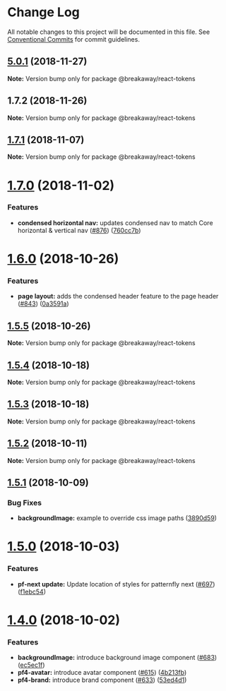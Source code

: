 # Change Log

All notable changes to this project will be documented in this file.
See [Conventional Commits](https://conventionalcommits.org) for commit guidelines.

<a name="5.0.1"></a>
## [5.0.1](https://github.com/patternfly/patternfly-react/compare/v1.35.5...v5.0.1) (2018-11-27)




**Note:** Version bump only for package @breakaway/react-tokens

<a name="1.7.2"></a>
## 1.7.2 (2018-11-26)




**Note:** Version bump only for package @breakaway/react-tokens

<a name="1.7.1"></a>
## [1.7.1](https://github.com/patternfly/patternfly-react/compare/@breakaway/react-tokens@1.7.0...@breakaway/react-tokens@1.7.1) (2018-11-07)




**Note:** Version bump only for package @breakaway/react-tokens

<a name="1.7.0"></a>
# [1.7.0](https://github.com/patternfly/patternfly-react/compare/@breakaway/react-tokens@1.6.0...@breakaway/react-tokens@1.7.0) (2018-11-02)


### Features

* **condensed horizontal nav:** updates condensed nav to match Core horizontal & vertical nav ([#876](https://github.com/patternfly/patternfly-react/issues/876)) ([760cc7b](https://github.com/patternfly/patternfly-react/commit/760cc7b))




<a name="1.6.0"></a>
# [1.6.0](https://github.com/patternfly/patternfly-react/compare/@breakaway/react-tokens@1.5.5...@breakaway/react-tokens@1.6.0) (2018-10-26)


### Features

* **page layout:** adds the condensed header feature to the page header ([#843](https://github.com/patternfly/patternfly-react/issues/843)) ([0a3591a](https://github.com/patternfly/patternfly-react/commit/0a3591a))




<a name="1.5.5"></a>
## [1.5.5](https://github.com/patternfly/patternfly-react/compare/@breakaway/react-tokens@1.5.4...@breakaway/react-tokens@1.5.5) (2018-10-26)




**Note:** Version bump only for package @breakaway/react-tokens

<a name="1.5.4"></a>
## [1.5.4](https://github.com/patternfly/patternfly-react/compare/@breakaway/react-tokens@1.5.2...@breakaway/react-tokens@1.5.4) (2018-10-18)




**Note:** Version bump only for package @breakaway/react-tokens

<a name="1.5.3"></a>
## [1.5.3](https://github.com/patternfly/patternfly-react/compare/@breakaway/react-tokens@1.5.2...@breakaway/react-tokens@1.5.3) (2018-10-18)




**Note:** Version bump only for package @breakaway/react-tokens

<a name="1.5.2"></a>
## [1.5.2](https://github.com/patternfly/patternfly-react/compare/@breakaway/react-tokens@1.5.1...@breakaway/react-tokens@1.5.2) (2018-10-11)




**Note:** Version bump only for package @breakaway/react-tokens

<a name="1.5.1"></a>
## [1.5.1](https://github.com/patternfly/patternfly-react/compare/@breakaway/react-tokens@1.5.0...@breakaway/react-tokens@1.5.1) (2018-10-09)


### Bug Fixes

* **backgroundImage:** example to override css image paths ([3890d59](https://github.com/patternfly/patternfly-react/commit/3890d59))




<a name="1.5.0"></a>
# [1.5.0](https://github.com/patternfly/patternfly-react/compare/@breakaway/react-tokens@1.4.0...@breakaway/react-tokens@1.5.0) (2018-10-03)


### Features

* **pf-next update:** Update location of styles for patternfly next ([#697](https://github.com/patternfly/patternfly-react/issues/697)) ([f1ebc54](https://github.com/patternfly/patternfly-react/commit/f1ebc54))




<a name="1.4.0"></a>
# [1.4.0](https://github.com/patternfly/patternfly-react/compare/@breakaway/react-tokens@1.3.0...@breakaway/react-tokens@1.4.0) (2018-10-02)


### Features

* **backgroundImage:** introduce background image component ([#683](https://github.com/patternfly/patternfly-react/issues/683)) ([ec5ec1f](https://github.com/patternfly/patternfly-react/commit/ec5ec1f))
* **pf4-avatar:** introduce avatar component ([#615](https://github.com/patternfly/patternfly-react/issues/615)) ([4b213fb](https://github.com/patternfly/patternfly-react/commit/4b213fb))
* **pf4-brand:** introduce brand component ([#633](https://github.com/patternfly/patternfly-react/issues/633)) ([53ed4d1](https://github.com/patternfly/patternfly-react/commit/53ed4d1))
